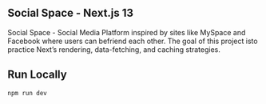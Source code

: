  
##  Social Space - Next.js 13

 Social Space - Social Media Platform inspired by sites like MySpace and Facebook where users can befriend each other. The goal of this project isto practice Next’s rendering, data-fetching, and caching strategies.

## Run Locally

```bash
npm run dev
```
